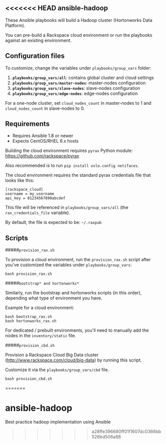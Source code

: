 <<<<<<< HEAD
ansible-hadoop
---------

These Ansible playbooks will build a Hadoop cluster (Hortonworks Data Platform).

You can pre-build a Rackspace cloud environment or run the playbooks against an existing environment.

## Configuration files

To customize, change the variables under `playbooks/group_vars` folder:

1. **`playbooks/group_vars/all`**: contains global cluster and cloud settings
1. **`playbooks/group_vars/master-nodes`**: master-nodes configuration
1. **`playbooks/group_vars/slave-nodes`**: slave-nodes configuration
1. **`playbooks/group_vars/edge-nodes`**: edge-nodes configuration

For a one-node cluster, set `cloud_nodes_count` in master-nodes to 1 and `cloud_nodes_count` in slave-nodes to 0.

## Requirements

- Requires Ansible 1.8 or newer
- Expects CentOS/RHEL 6.x hosts

Building the cloud environment requires `pyrax` Python module: https://github.com/rackspace/pyrax 

Also recommended is to run `pip install oslo.config netifaces`.

The cloud environment requires the standard pyrax credentials file that looks like this:
````
[rackspace_cloud]
username = my_username
api_key = 01234567890abcdef
````
This file will be referenced in `playbooks/group_vars/all` (the `rax_credentials_file` variable).

By default, the file is expected to be: `~/.raxpub`

## Scripts

#####`provision_rax.sh`

To provision a cloud environment, run the `provision_rax.sh` script after you've customized the variables under `playbooks/group_vars`:
````
bash provision_rax.sh
````

#####`bootstrap* and hortonworks*`

Similarly, run the bootstrap and hortonworks scripts (in this order), depending what type of environment you have.

Example for a cloud environment:
````
bash bootstrap_rax.sh
bash hortonworks_rax.sh
````
For dedicated / prebuilt environments, you'll need to manually add the nodes in the `inventory/static` file.

#####`provision_cbd.sh`

Provision a Rackspace Cloud Big Data cluster (http://www.rackspace.com/cloud/big-data) by running this script.

Customize it via the `playbooks/group_vars/cbd` file.
````
bash provision_cbd.sh
````
=======
# ansible-hadoop
Best practice hadoop implementation using Ansible
>>>>>>> a28ffe396680ff01f1607dc0366bb526bd506a88
